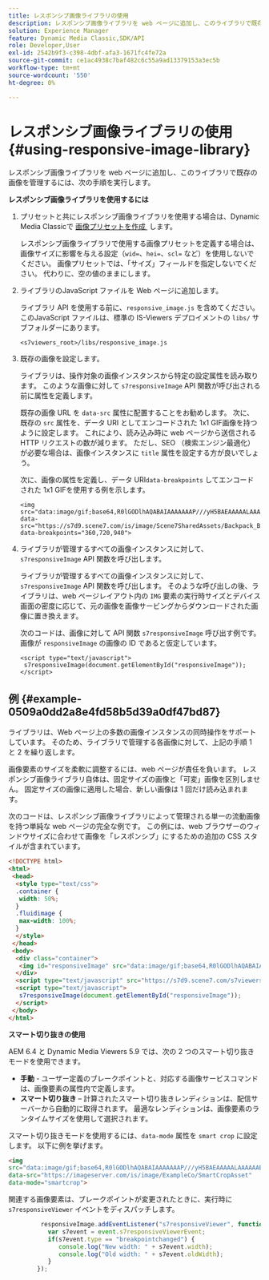 ```yaml
---
title: レスポンシブ画像ライブラリの使用
description: レスポンシブ画像ライブラリを web ページに追加し、このライブラリで既存の画像を管理するには、次の手順を実行します。
solution: Experience Manager
feature: Dynamic Media Classic,SDK/API
role: Developer,User
exl-id: 2542b9f3-c398-4dbf-afa3-1671fc4fe72a
source-git-commit: ce1ac4938c7baf482c6c55a9ad13379153a3ec5b
workflow-type: tm+mt
source-wordcount: '550'
ht-degree: 0%

---
```


# レスポンシブ画像ライブラリの使用{#using-responsive-image-library}

レスポンシブ画像ライブラリを web ページに追加し、このライブラリで既存の画像を管理するには、次の手順を実行します。

**レスポンシブ画像ライブラリを使用するには**

1. プリセットと共にレスポンシブ画像ライブラリを使用する場合は、Dynamic Media Classicで [&#x200B; 画像プリセットを作成 &#x200B;](https://experienceleague.adobe.com/docs/dynamic-media-classic/using/image-sizing/setting-image-presets.html#image-sizing) します。

   レスポンシブ画像ライブラリで使用する画像プリセットを定義する場合は、画像サイズに影響を与える設定（`wid=`、`hei=`、`scl=` など）を使用しないでください。 画像プリセットでは、「サイズ」フィールドを指定しないでください。 代わりに、空の値のままにします。
1. ライブラリのJavaScript ファイルを Web ページに追加します。

   ライブラリ API を使用する前に、`responsive_image.js` を含めてください。 このJavaScript ファイルは、標準の IS-Viewers デプロイメントの `libs/` サブフォルダーにあります。

   `<s7viewers_root>/libs/responsive_image.js`
1. 既存の画像を設定します。

   ライブラリは、操作対象の画像インスタンスから特定の設定属性を読み取ります。 このような画像に対して `s7responsiveImage` API 関数が呼び出される前に属性を定義します。

   既存の画像 URL を `data-src` 属性に配置することをお勧めします。 次に、既存の `src` 属性を、データ URI としてエンコードされた 1x1 GIF画像を持つように設定します。 これにより、読み込み時に web ページから送信される HTTP リクエストの数が減ります。 ただし、SEO （検索エンジン最適化）が必要な場合は、画像インスタンスに `title` 属性を設定する方が良いでしょう。


   次に、画像の属性を定義し、データ URI`data-breakpoints` してエンコードされた 1x1 GIFを使用する例を示します。

   ```
   <img src="data:image/gif;base64,R0lGODlhAQABAIAAAAAAAP///yH5BAEAAAAALAAAAAABAAEAAAIBRAA7" data-src="https://s7d9.scene7.com/is/image/Scene7SharedAssets/Backpack_B" data-breakpoints="360,720,940">
   ```


1. ライブラリが管理するすべての画像インスタンスに対して、`s7responsiveImage` API 関数を呼び出します。

   ライブラリが管理するすべての画像インスタンスに対して、`s7responsiveImage` API 関数を呼び出します。 そのような呼び出しの後、ライブラリは、web ページレイアウト内の `IMG` 要素の実行時サイズとデバイス画面の密度に応じて、元の画像を画像サービングからダウンロードされた画像に置き換えます。

   次のコードは、画像に対して API 関数 `s7responsiveImage` 呼び出す例です。画像が `responsiveImage` の画像の ID であると仮定しています。

   ```
   <script type="text/javascript"> 
    s7responsiveImage(document.getElementById("responsiveImage")); 
   </script>
   ```

## 例 {#example-0509a0dd2a8e4fd58b5d39a0df47bd87}

ライブラリは、Web ページ上の多数の画像インスタンスの同時操作をサポートしています。 そのため、ライブラリで管理する各画像に対して、上記の手順 1 と 2 を繰り返します。

画像要素のサイズを柔軟に調整するには、web ページが責任を負います。 レスポンシブ画像ライブラリ自体は、固定サイズの画像と「可変」画像を区別しません。 固定サイズの画像に適用した場合、新しい画像は 1 回だけ読み込まれます。


次のコードは、レスポンシブ画像ライブラリによって管理される単一の流動画像を持つ単純な web ページの完全な例です。 この例には、web ブラウザーのウィンドウサイズに合わせて画像を「レスポンシブ」にするための追加の CSS スタイルが含まれています。

```html {.line-numbers}
<!DOCTYPE html> 
<html> 
 <head> 
  <style type="text/css"> 
  .container { 
   width: 50%; 
  } 
  .fluidimage { 
   max-width: 100%; 
  } 
  </style> 
 </head> 
 <body> 
  <div class="container"> 
   <img id="responsiveImage" src="data:image/gif;base64,R0lGODlhAQABAIAAAAAAAP///yH5BAEAAAAALAAAAAABAAEAAAIBRAA7" data-src="https://s7d9.scene7.com/is/image/Scene7SharedAssets/Backpack_B" data-breakpoints="200,400,600,800" class="fluidimage"> 
  </div> 
  <script type="text/javascript" src="https://s7d9.scene7.com/s7viewers/libs/responsive_image.js"></script> 
  <script type="text/javascript"> 
   s7responsiveImage(document.getElementById("responsiveImage")); 
  </script> 
 </body> 
</html>
```


**スマート切り抜きの使用**

AEM 6.4 と Dynamic Media Viewers 5.9 では、次の 2 つのスマート切り抜きモードを使用できます。

* **手動** - ユーザー定義のブレークポイントと、対応する画像サービスコマンドは、画像要素の属性内で定義します。
* **スマート切り抜き** – 計算されたスマート切り抜きレンディションは、配信サーバーから自動的に取得されます。 最適なレンディションは、画像要素のランタイムサイズを使用して選択されます。

スマート切り抜きモードを使用するには、`data-mode` 属性を `smart crop` に設定します。 以下に例を挙げます。

```html {.line-numbers}
<img 
src="data:image/gif;base64,R0lGODlhAQABAIAAAAAAAP///yH5BAEAAAAALAAAAAABAAEAAAIBRAA7" 
data-src="https://imageserver.com/is/image/ExampleCo/SmartCropAsset" 
data-mode="smartcrop">
```

関連する画像要素は、ブレークポイントが変更されたときに、実行時に `s7responsiveViewer` イベントをディスパッチします。

```javascript {.line-numbers}
         responsiveImage.addEventListener("s7responsiveViewer", function (event) { 
           var s7event = event.s7responsiveViewerEvent; 
           if(s7event.type == "breakpointchanged") { 
              console.log("New width: " + s7event.width); 
              console.log("Old width: " + s7event.oldWidth); 
           } 
        });
```
